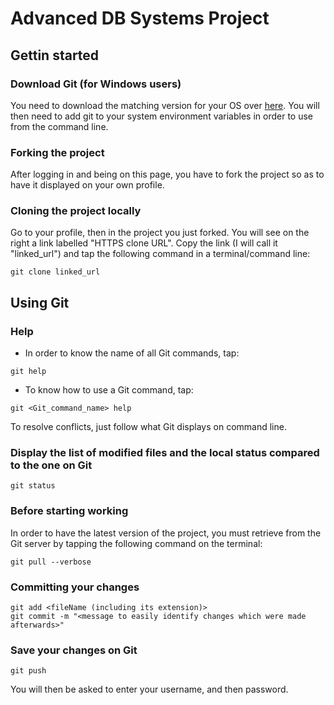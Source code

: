 # Advanced DB Systems Project

## Gettin started

### Download Git (for Windows users)
You need to download the matching version for your OS over [here](https://git-scm.com/downloads).
You will then need to add git to your system environment variables in order to use from the command line.

### Forking the project
After logging in and being on this page, you have to fork the project so as to have it displayed on your own profile.

### Cloning the project locally
Go to your profile, then in the project you just forked. You will see on the right a link labelled "HTTPS clone URL".
Copy the link (I will call it "linked_url") and tap the following command in a terminal/command line:
```
git clone linked_url
```

## Using Git

### Help
* In order to know the name of all Git commands, tap:
```
git help
```

* To know how to use a Git command, tap:
```
git <Git_command_name> help
```

To resolve conflicts, just follow what Git displays on command line.

### Display the list of modified files and the local status compared to the one on Git
	git status

### Before starting working
In order to have the latest version of the project, you must retrieve from the Git server by tapping the following command on the terminal:
```
git pull --verbose
```

### Committing your changes
	git add <fileName (including its extension)>
	git commit -m "<message to easily identify changes which were made afterwards>"

### Save your changes on Git
	git push

You will then be asked to enter your username, and then password.